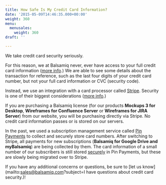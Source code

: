 ```yaml
---
title: How Safe Is My Credit Card Information?
date: '2015-05-09T14:46:35.000+00:00'
weight: 360
menu:
  menusales:
    weight: 360
draft: ''

---
```


We take credit card security seriously.

For this reason, we at Balsamiq never, ever have access to your full credit card information ([more info](/sales/pos/).) We are able to see some details about the transaction for reference, such as the last four digits of your credit card number, but not your full card information or CVC (security code).

Instead, we use an integration with a card processor called [Stripe](https://stripe.com/). Security is one of their biggest considerations ([more info](https://stripe.com/help/security).)

If you are purchasing a Balsamiq license (for our products **Mockups 3 for Desktop**, **Wireframes for Confluence Server** or **Wireframes for JIRA Server**) from our website, you will be purchasing directly via Stripe. No credit card information passes or is stored on our servers.

In the past, we used a subscription management service called [Pin Payments](https://subs.pinpayments.com/) to collect and securely store card numbers. After switching to Stripe, all payments for new subscriptions (**Balsamiq for Google Drive and myBalsamiq**) are being collected by them. The card information of a small number of our subscribers is still stored [securely](https://subs.pinpayments.com/info/faq) in Pin Payments, but these are slowly being migrated over to Stripe.

If you have any additional concerns or questions, be sure to [let us know](mailto:sales@balsamiq.com?subject=I have questions about credit card security.)!
